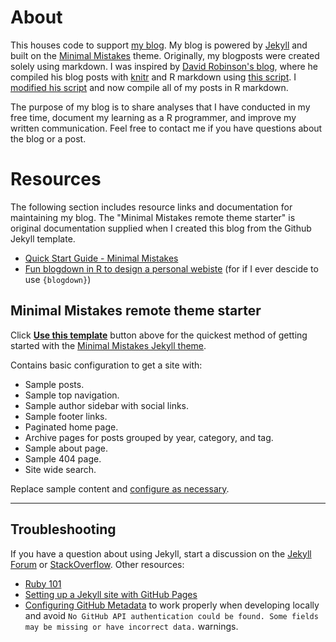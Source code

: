 # About

This houses code to support [my blog](https://otstats.github.io/). My blog is powered by [Jekyll](https://jekyllrb.com/) and built on the [Minimal Mistakes](https://mmistakes.github.io/minimal-mistakes/) theme. Originally, my blogposts were created solely using markdown. I was inspired by [David Robinson's blog](http://varianceexplained.org/), where he compiled his blog posts with [knitr](http://yihui.name/knitr/) and R markdown using [this script](https://github.com/dgrtwo/dgrtwo.github.com/blob/master/_scripts/knitpages.R). I [modified his script](https://github.com/otstats/otstats.github.io/blob/master/_scripts/knitpages.R) and now compile all of my posts in R markdown.

The purpose of my blog is to share analyses that I have conducted in my free time, document my learning as a R programmer, and improve my written communication. Feel free to contact me if you have questions about the blog or a post.


# Resources

The following section includes resource links and documentation for maintaining my blog. The "Minimal Mistakes remote theme starter" is original documentation supplied when I created this blog from the Github Jekyll template.

- [Quick Start Guide - Minimal Mistakes](https://mmistakes.github.io/minimal-mistakes/docs/quick-start-guide/)
- [Fun blogdown in R to design a personal webiste](https://annielyu.com/2020/01/12/blogdown-website/) (for if I ever descide to use `{blogdown}`)

## Minimal Mistakes remote theme starter

Click [**Use this template**](https://github.com/mmistakes/mm-github-pages-starter/generate) button above for the quickest method of getting started with the [Minimal Mistakes Jekyll theme](https://github.com/mmistakes/minimal-mistakes).

Contains basic configuration to get a site with:

- Sample posts.
- Sample top navigation.
- Sample author sidebar with social links.
- Sample footer links.
- Paginated home page.
- Archive pages for posts grouped by year, category, and tag.
- Sample about page.
- Sample 404 page.
- Site wide search.

Replace sample content and [configure as necessary](https://mmistakes.github.io/minimal-mistakes/docs/configuration/).

---

## Troubleshooting

If you have a question about using Jekyll, start a discussion on the [Jekyll Forum](https://talk.jekyllrb.com/) or [StackOverflow](https://stackoverflow.com/questions/tagged/jekyll). Other resources:

- [Ruby 101](https://jekyllrb.com/docs/ruby-101/)
- [Setting up a Jekyll site with GitHub Pages](https://jekyllrb.com/docs/github-pages/)
- [Configuring GitHub Metadata](https://github.com/jekyll/github-metadata/blob/master/docs/configuration.md#configuration) to work properly when developing locally and avoid `No GitHub API authentication could be found. Some fields may be missing or have incorrect data.` warnings.
